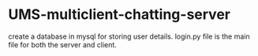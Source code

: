 # UMS-multiclient-chatting-server
create a database in mysql for storing user details.
login.py file is the main file for both the server and client.
